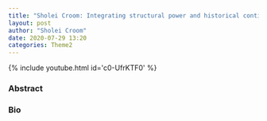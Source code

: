 ```yaml
---
title: "Sholei Croom: Integrating structural power and historical contingency into computational frameworks of social behavior"
layout: post
author: "Sholei Croom"
date: 2020-07-29 13:20
categories: Theme2
---
```


{% include youtube.html id='c0-UfrKTF0' %}

### Abstract

### Bio